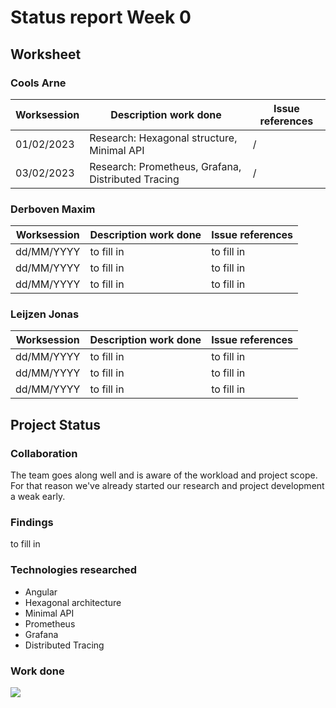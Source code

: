 # Status report Week 0
## Worksheet 
### Cools Arne
| Worksession | Description work done | Issue references |
|---|---|---|
| 01/02/2023 | Research: Hexagonal structure,  Minimal API | / |
| 03/02/2023 | Research: Prometheus, Grafana, Distributed Tracing | / |
### Derboven Maxim
| Worksession | Description work done | Issue references |
|---|---|---|
| dd/MM/YYYY | to fill in | to fill in |
| dd/MM/YYYY | to fill in | to fill in |
| dd/MM/YYYY | to fill in | to fill in |
### Leijzen Jonas
| Worksession | Description work done | Issue references |
|---|---|---|
| dd/MM/YYYY | to fill in | to fill in |
| dd/MM/YYYY | to fill in | to fill in |
| dd/MM/YYYY | to fill in | to fill in |
## Project Status
### Collaboration
The team goes along well and is aware of the workload and project scope. For that reason we've already started our research and project development a weak early.
### Findings
to fill in
### Technologies researched
* Angular
* Hexagonal architecture
* Minimal API
* Prometheus
* Grafana
* Distributed Tracing
### Work done
![](https://geps.dev/progress/15)
